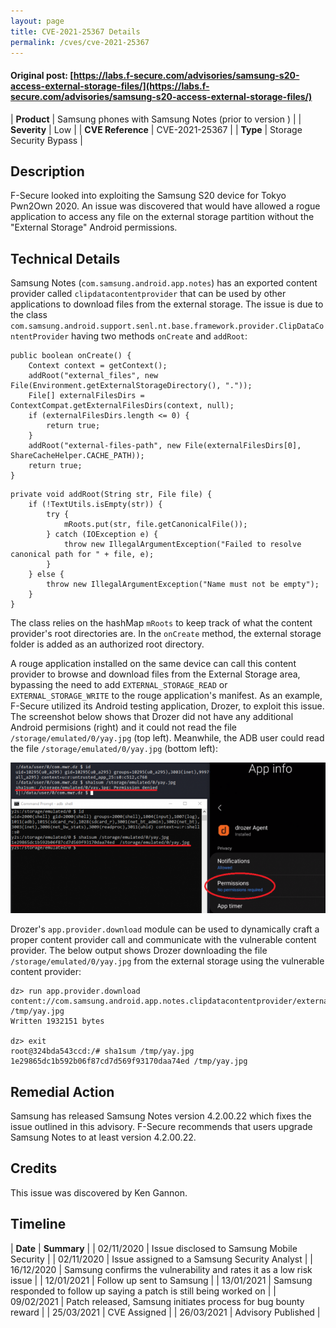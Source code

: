 ```yaml
---
layout: page
title: CVE-2021-25367 Details
permalink: /cves/cve-2021-25367
---
```


#### Original post: [https://labs.f-secure.com/advisories/samsung-s20-access-external-storage-files/](https://labs.f-secure.com/advisories/samsung-s20-access-external-storage-files/)

|    **Product**    | Samsung phones with Samsung Notes (prior to version ) |
|    **Severity**   |                    Low                   |
| **CVE Reference** |              CVE-2021-25367              |
|      **Type**     |          Storage Security Bypass         |

## Description

F-Secure looked into exploiting the Samsung S20 device for Tokyo Pwn2Own 2020. An issue was discovered that would have allowed a rogue application to access any file on the external storage partition without the "External Storage" Android permissions.

## Technical Details

Samsung Notes (`com.samsung.android.app.notes`) has an exported content provider called `clipdatacontentprovider` that can be used by other applications to download files from the external storage. The issue is due to the class `com.samsung.android.support.senl.nt.base.framework.provider.ClipDataContentProvider` having two methods `onCreate` and `addRoot`:

```
public boolean onCreate() {
    Context context = getContext();
    addRoot("external_files", new File(Environment.getExternalStorageDirectory(), "."));
    File[] externalFilesDirs = ContextCompat.getExternalFilesDirs(context, null);
    if (externalFilesDirs.length <= 0) {
        return true;
    }
    addRoot("external-files-path", new File(externalFilesDirs[0], ShareCacheHelper.CACHE_PATH));
    return true;
}
```
```
private void addRoot(String str, File file) {
    if (!TextUtils.isEmpty(str)) {
        try {
            mRoots.put(str, file.getCanonicalFile());
        } catch (IOException e) {
            throw new IllegalArgumentException("Failed to resolve canonical path for " + file, e);
        }
    } else {
        throw new IllegalArgumentException("Name must not be empty");
    }
}
```

The class relies on the hashMap `mRoots` to keep track of what the content provider's root directories are. In the `onCreate` method, the external storage folder is added as an authorized root directory.

A rouge application installed on the same device can call this content provider to browse and download files from the External Storage area, bypassing the need to add `EXTERNAL_STORAGE_READ` or `EXTERNAL_STORAGE_WRITE` to the rouge application's manifest. As an example, F-Secure utilized its Android testing application, Drozer, to exploit this issue. The screenshot below shows that Drozer did not have any additional Android permisions (right) and it could not read the file `/storage/emulated/0/yay.jpg` (top left). Meanwhile, the ADB user could read the file `/storage/emulated/0/yay.jpg` (bottom left):

![yay](/assets/my_cves/cve-2021-25367_1.png)

Drozer's `app.provider.download` module can be used to dynamically craft a proper content provider call and communicate with the vulnerable content provider. The below output shows Drozer downloading the file `/storage/emulated/0/yay.jpg` from the external storage using the vulnerable content provider:

```
dz> run app.provider.download content://com.samsung.android.app.notes.clipdatacontentprovider/external_files/yay.jpg /tmp/yay.jpg
Written 1932151 bytes

dz> exit
root@324bda543ccd:/# sha1sum /tmp/yay.jpg
1e29865dc1b592b06f87cd7d569f93170daa74ed /tmp/yay.jpg
```

## Remedial Action

Samsung has released Samsung Notes version 4.2.00.22 which fixes the issue outlined in this advisory. F-Secure recommends that users upgrade Samsung Notes to at least version 4.2.00.22.

## Credits

This issue was discovered by Ken Gannon.

## Timeline

|    **Date**    | **Summary** |
|   02/11/2020   | Issue disclosed to Samsung Mobile Security |
|   02/11/2020   | Issue assigned to a Samsung Security Analyst |
|   16/12/2020   | Samsung confirms the vulnerability and rates it as a low risk issue |
|   12/01/2021   | Follow up sent to Samsung |
|   13/01/2021   | Samsung responded to follow up saying a patch is still being worked on |
|   09/02/2021   | Patch released, Samsung initiates process for bug bounty reward |
|   25/03/2021   | CVE Assigned |
|   26/03/2021   | Advisory Published |